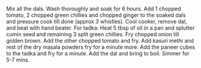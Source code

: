 Mix all the dals.
Wash thoroughly and soak for 6 hours.
Add 1 chopped tomato, 2 chopped green chillies and chopped ginger to the soaked dals and pressure cook till done (approx 3 whistles).
Cool cooker, remove dal, and beat with hand beater.
For tadka:
Heat 5 tbsp of oil in a pan and splutter cumin seed and remaining 3 split green chillies.
Fry chopped onion till golden brown.
Add the other chopped tomato and fry.
Add kasuri methi and rest of the dry masala powders fry for a minute more.
Add the paneer cubes to the tadka and fry for a minute.
Add the dal and bring to boil.
Simmer for 5-7 mins.